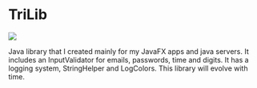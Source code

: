 # TriLib
[![](https://www.jitpack.io/v/FrostedCA/TriLib.svg)](https://www.jitpack.io/#FrostedCA/TriLib)

Java library that I created mainly for my JavaFX apps and java servers. It includes an InputValidator for emails, passwords, time and digits. It has a logging system, StringHelper and LogColors. This library will evolve with time.

